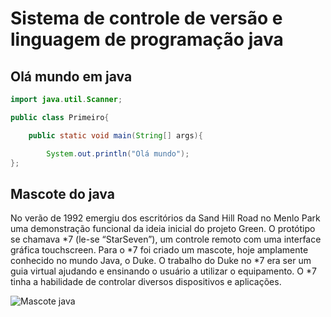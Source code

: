# **Sistema de controle de versão e linguagem de programação java** #
## **Olá mundo em java** ##

~~~java
import java.util.Scanner;

public class Primeiro{

    public static void main(String[] args){

        System.out.println("Olá mundo");
};
~~~
## **Mascote do java** ##
No verão de 1992 emergiu dos escritórios da Sand Hill Road no Menlo Park uma demonstração funcional da ideia inicial do projeto Green. O protótipo se chamava *7 (le-se “StarSeven”), um controle remoto com uma interface gráfica touchscreen. Para o *7 foi criado um mascote, hoje amplamente conhecido no mundo Java, o Duke. O trabalho do Duke no *7 era ser um guia virtual ajudando e ensinando o usuário a utilizar o equipamento. O *7 tinha a habilidade de controlar diversos dispositivos e aplicações.

![Mascote java](https://img2.gratispng.com/20180427/wrq/kisspng-java-user-group-mascot-5ae2d241331b09.5969908615248144012093.jpg)


